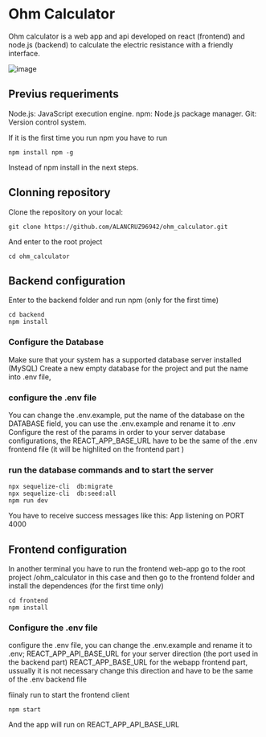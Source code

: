 # Ohm Calculator
Ohm calculator is a web app and api developed on react (frontend) and node.js (backend) to calculate the electric resistance
with a friendly interface.

![image](https://github.com/ALANCRUZ96942/ohm_calculator/assets/65994761/7293c4c7-5e62-4fbf-a6e7-879afeb7c852)
## Previus requeriments
  Node.js: JavaScript execution engine.
  npm: Node.js package manager.
  Git: Version control system.
  
If it is the first time you run npm you have to run 
``` 
npm install npm -g
```
Instead of npm install in the next steps.

## Clonning repository
Clone the repository on your local:
```
git clone https://github.com/ALANCRUZ96942/ohm_calculator.git
```
And enter to the root project
``` 
cd ohm_calculator
```
## Backend configuration
Enter to the backend folder and run npm (only for the first time)
``` 
cd backend
npm install
```
### Configure the Database
Make sure that your system has a supported database server installed (MySQL)
Create a new empty database for the project and put the name into .env file,
### configure the .env file 
You can change the .env.example, put the name of the database on the DATABASE field, you can use the .env.example and rename it to .env
Configure the rest of the params in order to your server database configurations,
the REACT_APP_BASE_URL have to be the same of the .env frontend file (it will be highlited on the frontend part )

### run the database commands and to start the server
```
npx sequelize-cli  db:migrate
npx sequelize-cli  db:seed:all
npm run dev
```
You have to receive success messages like this:
App listening on PORT 4000

## Frontend configuration
In another terminal you have to run the frontend web-app
go to the root project /ohm_calculator in this case and
then go to the frontend folder and install the dependences (for the first time only)
```
cd frontend
npm install 
```
### Configure the .env file 
configure the .env file, you can change the .env.example and rename it to .env;
REACT_APP_API_BASE_URL for your server direction (the port used in the backend part)
REACT_APP_BASE_URL for the webapp frontend part, ussually it is not necessary change this direction and 
have to be the same of the .env backend file

fiinaly run to start the frontend client
```
npm start 
```
And the app will run on REACT_APP_API_BASE_URL 

